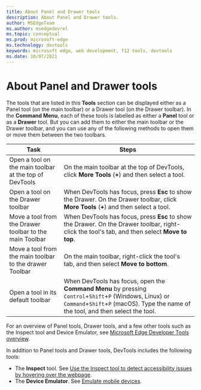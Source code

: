 ```yaml
---
title: About Panel and Drawer tools
description: About Panel and Drawer tools.
author: MSEdgeTeam
ms.author: msedgedevrel
ms.topic: conceptual
ms.prod: microsoft-edge
ms.technology: devtools
keywords: microsoft edge, web development, f12 tools, devtools
ms.date: 10/07/2021
---
```

# About Panel and Drawer tools

The tools that are listed in this **Tools** section can be displayed either as a Panel tool (on the main toolbar) or a Drawer tool (on the Drawer toolbar).  In the **Command Menu**, each of these tools is labelled as either a **Panel** tool or as a **Drawer** tool.  But you can add them to either the main toolbar or the Drawer toolbar, and you can use any of the following methods to open them or move them between the two toolbars.

<!-- Use the **More Tools** (**+**) menu to select any of the Panel tools or Drawer tools.  The **More Tools** menu appears in two places:
*  On the main toolbar at the top of DevTools (where _Panel_ tools usually go).
*  On the **Drawer** toolbar (where _Drawer_ tools usually go). -->

| Task | Steps |
| --- | --- |
| Open a tool on the main toolbar at the top of DevTools | On the main toolbar at the top of DevTools, click **More Tools** (**+**) and then select a tool. |
| Open a tool on the Drawer toolbar | When DevTools has focus, press **Esc** to show the Drawer.  On the Drawer toolbar, click **More Tools** (**+**) and then select a tool. |
| Move a tool from the Drawer toolbar to the main Toolbar | When DevTools has focus, press **Esc** to show the Drawer.  On the Drawer toolbar, right-click the tool's tab, and then select **Move to top**. |
| Move a tool from the main toolbar to the drawer Toolbar | On the main toolbar, right-click the tool's tab, and then select **Move to bottom**. |
| Open a tool in its default toolbar | When DevTools has focus, open the **Command Menu** by pressing `Control`+`Shift`+`P` (Windows, Linux) or `Command`+`Shift`+`P` (macOS).  Type the name of the tool, and then select the tool. |

For an overview of Panel tools, Drawer tools, and a few other tools such as the Inspect tool and Device Emulator, see [Microsoft Edge Developer Tools overview](index.md).

In addition to Panel tools and Drawer tools, DevTools includes the following tools:
*  The **Inspect** tool.  See [Use the Inspect tool to detect accessibility issues by hovering over the webpage](accessibility/test-inspect-tool.md).
*  The **Device Emulator**.  See [Emulate mobile devices](device-mode/index.md).
<!-- *  The **Command Menu**.  See [Run commands with the Microsoft Edge DevTools Command Menu](command-menu/index.md). -->
